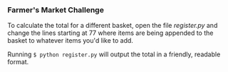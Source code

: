 ### Farmer's Market Challenge
To calculate the total for a different basket, open the file _register.py_ and change the lines starting at 77 where items are being appended to the basket to whatever items you'd like to add.

Running `$ python register.py` will output the total in a friendly, readable format.
